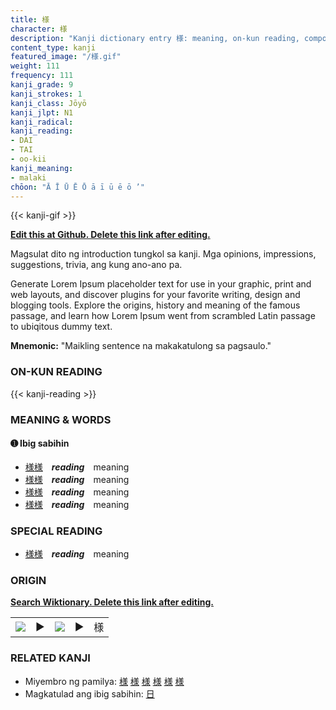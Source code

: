```yaml
---
title: 様
character: 様
description: "Kanji dictionary entry 様: meaning, on-kun reading, compounds, origin, related kanji"
content_type: kanji
featured_image: "/様.gif"
weight: 111
frequency: 111
kanji_grade: 9
kanji_strokes: 1
kanji_class: Jōyō
kanji_jlpt: N1
kanji_radical: 
kanji_reading: 
- DAI
- TAI
- oo-kii
kanji_meaning:
- malaki
chōon: "Ā Ī Ū Ē Ō ā ī ū ē ō ’"
---
```

[//]: # (Don't edit the line below. Kanji animated GIF code is automatically generated.)
{{< kanji-gif >}}

[//]: # (Edit below this line.)

**[Edit this at Github. Delete this link after editing.](https://github.com/tim0g/tim/tree/main/content/kanji/様/index.md)**

Magsulat dito ng introduction tungkol sa kanji. Mga opinions, impressions, suggestions, trivia, ang kung ano-ano pa.

Generate Lorem Ipsum placeholder text for use in your graphic, print and web layouts, and discover plugins for your favorite writing, design and blogging tools. Explore the origins, history and meaning of the famous passage, and learn how Lorem Ipsum went from scrambled Latin passage to ubiqitous dummy text.
 
**Mnemonic:** "Maikling sentence na makakatulong sa pagsaulo."

### ON-KUN READING

[//]: # (Don't edit the line below. ON-KUN READING code is automatically generated.)
{{< kanji-reading >}}

### MEANING & WORDS

#### ➊ **Ibig sabihin**
  - [様](../様)[様](../様)　***reading***　meaning
  - [様](../様)[様](../様)　***reading***　meaning
  - [様](../様)[様](../様)　***reading***　meaning
  - [様](../様)[様](../様)　***reading***　meaning

### SPECIAL READING
  - [様](../様)[様](../様)　***reading***　meaning

### ORIGIN

**[Search Wiktionary. Delete this link after editing.](https://wiktionary.org/wiki/様)**
<table class="kanji-table"><tr><td>
<img src="60px-様-bronze.svg.png">
</td><td>▶</td><td>
<img src="60px-様-oracle.svg.png">
</td><td>▶</td>
<td class="kanji-origin">様</td>
</tr></table>

### RELATED KANJI
- Miyembro ng pamilya: [様](../様) [様](../様) [様](../様) [様](../様) [様](../様) [様](../様)
- Magkatulad ang ibig sabihin: [日](../日)

